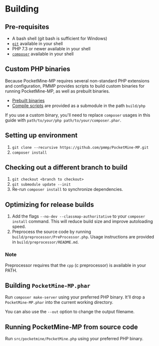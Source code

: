 # Building
## Pre-requisites
- A bash shell (git bash is sufficient for Windows)
- [`git`](https://git-scm.com) available in your shell
- PHP 7.3 or newer available in your shell
- [`composer`](https://getcomposer.org) available in your shell

## Custom PHP binaries
Because PocketMine-MP requires several non-standard PHP extensions and configuration, PMMP provides scripts to build custom binaries for running PocketMine-MP, as well as prebuilt binaries.

- [Prebuilt binaries](https://jenkins.pmmp.io/job/PHP-7.3-Aggregate)
- [Compile scripts](https://github.com/pmmp/php-build-scripts) are provided as a submodule in the path `build/php`

If you use a custom binary, you'll need to replace `composer` usages in this guide with `path/to/your/php path/to/your/composer.phar`.

## Setting up environment
1. `git clone --recursive https://github.com/pmmp/PocketMine-MP.git`
2. `composer install`

## Checking out a different branch to build
1. `git checkout <branch to checkout>`
2. `git submodule update --init`
3. Re-run `composer install` to synchronize dependencies.

## Optimizing for release builds
1. Add the flags `--no-dev --classmap-authoritative` to your `composer install` command. This will reduce build size and improve autoloading speed.
2. Preprocess the source code by running `build/preprocessor/PreProcessor.php`. Usage instructions are provided in `build/preprocessor/README.md`.

### Note
Preprocessor requires that the `cpp` (c preprocessor) is available in your PATH.

## Building `PocketMine-MP.phar`
Run `composer make-server` using your preferred PHP binary. It'll drop a `PocketMine-MP.phar` into the current working directory.

You can also use the `--out` option to change the output filename.

## Running PocketMine-MP from source code
Run `src/pocketmine/PocketMine.php` using your preferred PHP binary.
